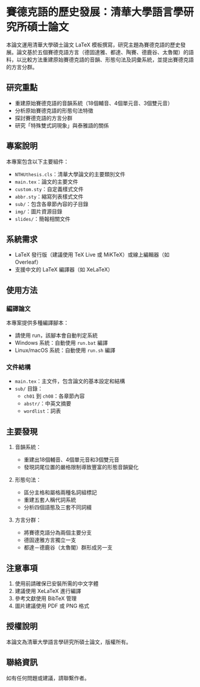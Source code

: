 # 賽德克語的歷史發展：清華大學語言學研究所碩士論文

本論文運用清華大學碩士論文 LaTeX 模板撰寫，研究主題為賽德克語的歷史發展。論文基於五個賽德克語方言（德固達雅、都達、陶賽、德鹿谷、太魯閣）的語料，以比較方法重建原始賽德克語的音韻、形態句法及詞彙系統，並提出賽德克語的方言分群。

## 研究重點

- 重建原始賽德克語的音韻系統（18個輔音、4個單元音、3個雙元音）
- 分析原始賽德克語的形態句法特徵
- 探討賽德克語的方言分群
- 研究「特殊雙式詞現象」與泰雅語的關係

## 專案說明

本專案包含以下主要組件：

- `NTHUthesis.cls`：清華大學論文的主要類別文件
- `main.tex`：論文的主要文件
- `custom.sty`：自定義樣式文件
- `abbr.sty`：縮寫列表樣式文件
- `sub/`：包含各章節內容的子目錄
- `img/`：圖片資源目錄
- `slides/`：簡報相關文件

## 系統需求

- LaTeX 發行版（建議使用 TeX Live 或 MiKTeX）或線上編輯器（如 Overleaf）
- 支援中文的 LaTeX 編譯器（如 XeLaTeX）

## 使用方法

### 編譯論文

本專案提供多種編譯腳本：

- 請使用 run，該腳本會自動判定系統
- Windows 系統：自動使用 `run.bat` 編譯
- Linux/macOS 系統：自動使用 `run.sh` 編譯

### 文件結構

- `main.tex`：主文件，包含論文的基本設定和結構
- `sub/` 目錄：
  - `ch01` 到 `ch08`：各章節內容
  - `abstr/`：中英文摘要
  - `wordlist`：詞表

## 主要發現

1. 音韻系統：
   - 重建出18個輔音、4個單元音和3個雙元音
   - 發現詞尾位置的嚴格限制導致豐富的形態音韻變化

2. 形態句法：
   - 區分主格和屬格兩種名詞組標記
   - 重建五套人稱代詞系統
   - 分析四個語態及三套不同詞綴

3. 方言分群：
   - 將賽德克語分為兩個主要分支
   - 德固達雅方言獨立一支
   - 都達－德鹿谷（太魯閣）群形成另一支

## 注意事項

1. 使用前請確保已安裝所需的中文字體
2. 建議使用 XeLaTeX 進行編譯
3. 參考文獻使用 BibTeX 管理
4. 圖片建議使用 PDF 或 PNG 格式

## 授權說明

本論文為清華大學語言學研究所碩士論文，版權所有。

## 聯絡資訊

如有任何問題或建議，請聯繫作者。 